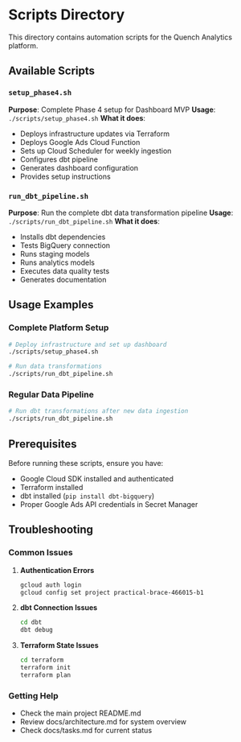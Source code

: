# Scripts Directory

This directory contains automation scripts for the Quench Analytics platform.

## Available Scripts

### `setup_phase4.sh`
**Purpose**: Complete Phase 4 setup for Dashboard MVP
**Usage**: `./scripts/setup_phase4.sh`
**What it does**:
- Deploys infrastructure updates via Terraform
- Deploys Google Ads Cloud Function
- Sets up Cloud Scheduler for weekly ingestion
- Configures dbt pipeline
- Generates dashboard configuration
- Provides setup instructions

### `run_dbt_pipeline.sh`
**Purpose**: Run the complete dbt data transformation pipeline
**Usage**: `./scripts/run_dbt_pipeline.sh`
**What it does**:
- Installs dbt dependencies
- Tests BigQuery connection
- Runs staging models
- Runs analytics models
- Executes data quality tests
- Generates documentation

## Usage Examples

### Complete Platform Setup
```bash
# Deploy infrastructure and set up dashboard
./scripts/setup_phase4.sh

# Run data transformations
./scripts/run_dbt_pipeline.sh
```

### Regular Data Pipeline
```bash
# Run dbt transformations after new data ingestion
./scripts/run_dbt_pipeline.sh
```

## Prerequisites

Before running these scripts, ensure you have:
- Google Cloud SDK installed and authenticated
- Terraform installed
- dbt installed (`pip install dbt-bigquery`)
- Proper Google Ads API credentials in Secret Manager

## Troubleshooting

### Common Issues

1. **Authentication Errors**
   ```bash
   gcloud auth login
   gcloud config set project practical-brace-466015-b1
   ```

2. **dbt Connection Issues**
   ```bash
   cd dbt
   dbt debug
   ```

3. **Terraform State Issues**
   ```bash
   cd terraform
   terraform init
   terraform plan
   ```

### Getting Help

- Check the main project README.md
- Review docs/architecture.md for system overview
- Check docs/tasks.md for current status 